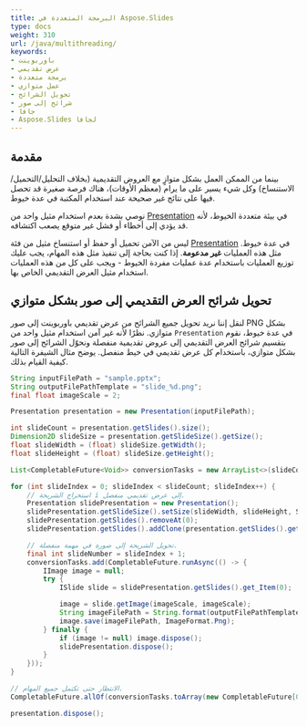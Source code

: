 ```yaml
---
title: البرمجة المتعددة في Aspose.Slides
type: docs
weight: 310
url: /java/multithreading/
keywords:
- باوربوينت
- عرض تقديمي
- برمجة متعددة
- عمل متوازي
- تحويل الشرائح
- شرائح إلى صور
- جافا
- Aspose.Slides لجافا
---
```


## **مقدمة**

بينما من الممكن العمل بشكل متوازٍ مع العروض التقديمية (بخلاف التحليل/التحميل/الاستنساخ) وكل شيء يسير على ما يرام (معظم الأوقات)، هناك فرصة صغيرة قد تحصل فيها على نتائج غير صحيحة عند استخدام المكتبة في عدة خيوط.

نوصي بشدة بعدم استخدام مثيل واحد من [Presentation](https://reference.aspose.com/slides/java/com.aspose.slides/Presentation) في بيئة متعددة الخيوط، لأنه قد يؤدي إلى أخطاء أو فشل غير متوقع يصعب اكتشافه.

ليس من الآمن تحميل أو حفظ أو استنساخ مثيل من فئة [Presentation](https://reference.aspose.com/slides/java/com.aspose.slides/Presentation) في عدة خيوط. مثل هذه العمليات **غير مدعومة**. إذا كنت بحاجة إلى تنفيذ مثل هذه المهام، يجب عليك توزيع العمليات باستخدام عدة عمليات مفردة الخيوط - ويجب على كل من هذه العمليات استخدام مثيل العرض التقديمي الخاص بها.

## **تحويل شرائح العرض التقديمي إلى صور بشكل متوازي**

لنقل إننا نريد تحويل جميع الشرائح من عرض تقديمي باوربوينت إلى صور PNG بشكل متوازي. نظرًا لأنه غير آمن استخدام مثيل واحد من `Presentation` في عدة خيوط، نقوم بتقسيم شرائح العرض التقديمي إلى عروض تقديمية منفصلة ونحوّل الشرائح إلى صور بشكل متوازي، باستخدام كل عرض تقديمي في خيط منفصل. يوضح مثال الشيفرة التالية كيفية القيام بذلك.

```java
String inputFilePath = "sample.pptx";
String outputFilePathTemplate = "slide_%d.png";
final float imageScale = 2;

Presentation presentation = new Presentation(inputFilePath);

int slideCount = presentation.getSlides().size();
Dimension2D slideSize = presentation.getSlideSize().getSize();
float slideWidth = (float) slideSize.getWidth();
float slideHeight = (float) slideSize.getHeight();

List<CompletableFuture<Void>> conversionTasks = new ArrayList<>(slideCount);

for (int slideIndex = 0; slideIndex < slideCount; slideIndex++) {
    // استخراج الشريحة i إلى عرض تقديمي منفصل.
    Presentation slidePresentation = new Presentation();
    slidePresentation.getSlideSize().setSize(slideWidth, slideHeight, SlideSizeScaleType.DoNotScale);
    slidePresentation.getSlides().removeAt(0);
    slidePresentation.getSlides().addClone(presentation.getSlides().get_Item(slideIndex));

    // تحويل الشريحة إلى صورة في مهمة منفصلة.
    final int slideNumber = slideIndex + 1;
    conversionTasks.add(CompletableFuture.runAsync(() -> {
        IImage image = null;
        try {
            ISlide slide = slidePresentation.getSlides().get_Item(0);

            image = slide.getImage(imageScale, imageScale);
            String imageFilePath = String.format(outputFilePathTemplate, slideNumber);
            image.save(imageFilePath, ImageFormat.Png);
        } finally {
            if (image != null) image.dispose();
            slidePresentation.dispose();
        }
    }));
}

// الانتظار حتى تكتمل جميع المهام.
CompletableFuture.allOf(conversionTasks.toArray(new CompletableFuture[0])).join();

presentation.dispose();
```